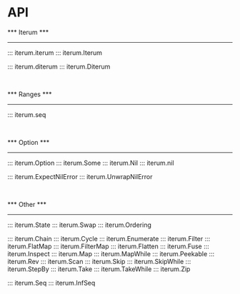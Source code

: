 # API


*** Iterum ***

---

::: iterum.iterum
::: iterum.Iterum

::: iterum.diterum
::: iterum.Diterum

<br>

*** Ranges ***

---

::: iterum.seq


<br>

*** Option ***

---

::: iterum.Option
::: iterum.Some
::: iterum.Nil
::: iterum.nil

::: iterum.ExpectNilError
::: iterum.UnwrapNilError

<br>

*** Other ***

---

::: iterum.State
::: iterum.Swap
::: iterum.Ordering

::: iterum.Chain
::: iterum.Cycle
::: iterum.Enumerate
::: iterum.Filter
::: iterum.FlatMap
::: iterum.FilterMap
::: iterum.Flatten
::: iterum.Fuse
::: iterum.Inspect
::: iterum.Map
::: iterum.MapWhile
::: iterum.Peekable
::: iterum.Rev
::: iterum.Scan
::: iterum.Skip
::: iterum.SkipWhile
::: iterum.StepBy
::: iterum.Take
::: iterum.TakeWhile
::: iterum.Zip

::: iterum.Seq
::: iterum.InfSeq
